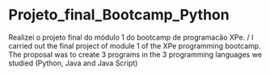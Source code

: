 # Projeto_final_Bootcamp_Python
Realizei o projeto final do módulo 1 do bootcamp de programacão XPe. / I carried out the final project of module 1 of the XPe programming bootcamp. The proposal was to create 3 programs in the 3 programming languages ​​we studied (Python, Java and Java Script)
